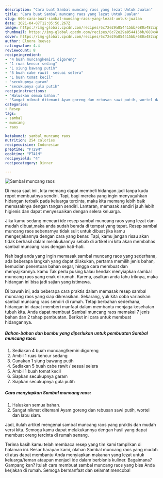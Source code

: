 ```yaml
---
description: "Cara buat Sambal muncang raos yang lezat Untuk Jualan"
title: "Cara buat Sambal muncang raos yang lezat Untuk Jualan"
slug: 606-cara-buat-sambal-muncang-raos-yang-lezat-untuk-jualan
date: 2021-04-07T12:05:50.267Z
image: https://img-global.cpcdn.com/recipes/6c72e29a854415bb/680x482cq70/sambal-muncang-raos-foto-resep-utama.jpg
thumbnail: https://img-global.cpcdn.com/recipes/6c72e29a854415bb/680x482cq70/sambal-muncang-raos-foto-resep-utama.jpg
cover: https://img-global.cpcdn.com/recipes/6c72e29a854415bb/680x482cq70/sambal-muncang-raos-foto-resep-utama.jpg
author: Elnora Reeves
ratingvalue: 4.4
reviewcount: 8
recipeingredient:
- "4 buah muncangkemiri digoreng"
- "1 ruas kencur sedang"
- "1 siung bawang putih"
- "5 buah cabe rawit  sesuai selera"
- "1 buah tomat kecil"
- "secukupnya garam"
- "secukupnya gula putih"
recipeinstructions:
- "Haluskan semua bahan."
- "Sangat nikmat ditemani Ayam goreng dan rebusan sawi putih, wortel dan labu siam."
categories:
- Resep
tags:
- sambal
- muncang
- raos

katakunci: sambal muncang raos 
nutrition: 254 calories
recipecuisine: Indonesian
preptime: "PT29M"
cooktime: "PT41M"
recipeyield: "4"
recipecategory: Dinner

---
```



![Sambal muncang raos](https://img-global.cpcdn.com/recipes/6c72e29a854415bb/680x482cq70/sambal-muncang-raos-foto-resep-utama.jpg)

Di masa  saat ini , kita memang dapat membeli hidangan jadi tanpa kudu repot membuatnya sendiri. Tapi, bagi mereka yang ingin menyuguhkan hidangan terbaik pada keluarga tercinta, maka kita memang lebih baik memasaknya dengan tangan sendiri. Lantaran, memasak sendiri jauh lebih higienis dan dapat menyesuaikan dengan selera keluarga.

Jika kamu sedang mencari ide resep sambal muncang raos yang lezat dan mudah dibuat,maka anda sudah berada di tempat yang tepat. Resep sambal muncang raos  sebenarnya tidak sulit untuk dibuat jika kamu mengerjakannya dengan cara yang benar. Tapi, kamu jangan risau akan tidak berhasil dalam melakukannya 
sebab di artikel ini kita akan membahas sambal muncang raos dengan hati-hati.  



Nah bagi anda yang ingin memasak sambal muncang raos yang sederhana, ada beberapa langkah yang dapat dilakukan, pertama memilih jenis bahan, kemudian penentuan bahan segar, hingga cara membuat dan menyajikannya. kamu Tak perlu pusing kalau hendak menyiapkan sambal muncang raos yang enak di rumah. Karena, asalkan anda  tahu triknya, maka hidangan ini bisa jadi sajian yang istimewa.

Di bawah ini, ada beberapa cara praktis  dalam memasak resep sambal muncang raos yang siap dikreasikan. Sekarang, yuk kita coba variasikan sambal muncang raos sendiri di rumah. Tetap berbahan sederhana, hidangan ini dapat memberi manfaat dalam membantu menjaga kesehatan tubuh kita. Anda dapat membuat Sambal muncang raos memakai 7 jenis bahan dan 2 tahap pembuatan. Berikut ini cara untuk membuat hidangannya.

<!--inarticleads1-->

##### Bahan-bahan dan bumbu yang diperlukan untuk pembuatan Sambal muncang raos:

1. Sediakan 4 buah muncang/kemiri digoreng
1. Ambil 1 ruas kencur sedang
1. Gunakan 1 siung bawang putih
1. Sediakan 5 buah cabe rawit / sesuai selera
1. Ambil 1 buah tomat kecil
1. Siapkan secukupnya garam
1. Siapkan secukupnya gula putih




<!--inarticleads2-->

##### Cara menyiapkan Sambal muncang raos:

1. Haluskan semua bahan.
1. Sangat nikmat ditemani Ayam goreng dan rebusan sawi putih, wortel dan labu siam.




Jadi, itulah artikel mengenai  sambal muncang raos  yang praktis dan mudah versi kita. Semoga kamu dapat melakukannya dengan hasil yang dapat membuat oreng tercinta di rumah senang. 

Terima kasih kamu telah membaca resep yang tim kami tampilkan di halaman ini. Besar harapan kami, olahan  Sambal muncang raos yang mudah di atas dapat membantu Anda menyiapkan makanan yang lezat untuk keluarga/teman ataupun menjadi ide dalam berbisnis kuliner. Bagaimana? Gampang kan? Itulah cara membuat sambal muncang raos yang bisa Anda kerjakan di rumah. Semoga bermanfaat dan selamat mencoba!

